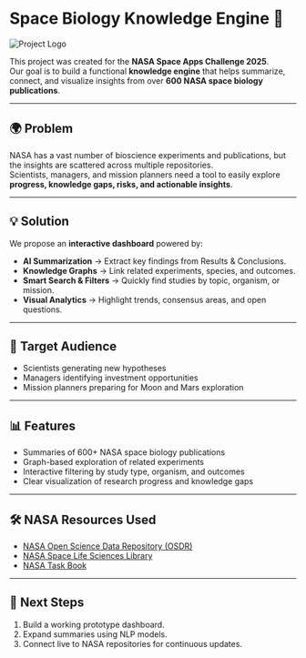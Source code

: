
# Space Biology Knowledge Engine 🚀

![Project Logo](https://github.com/fatimaelkashef280-art/Space-biology-knowledge-engine/blob/main/logo.png)

This project was created for the **NASA Space Apps Challenge 2025**.  
Our goal is to build a functional **knowledge engine** that helps summarize, connect, and visualize insights from over **600 NASA space biology publications**.  

---

## 🌍 Problem
NASA has a vast number of bioscience experiments and publications, but the insights are scattered across multiple repositories.  
Scientists, managers, and mission planners need a tool to easily explore **progress, knowledge gaps, risks, and actionable insights**.

---

## 💡 Solution
We propose an **interactive dashboard** powered by:
- **AI Summarization** → Extract key findings from Results & Conclusions.  
- **Knowledge Graphs** → Link related experiments, species, and outcomes.  
- **Smart Search & Filters** → Quickly find studies by topic, organism, or mission.  
- **Visual Analytics** → Highlight trends, consensus areas, and open questions.  

---

## 👥 Target Audience
- Scientists generating new hypotheses  
- Managers identifying investment opportunities  
- Mission planners preparing for Moon and Mars exploration  

---

## 📊 Features
- Summaries of 600+ NASA space biology publications  
- Graph-based exploration of related experiments  
- Interactive filtering by study type, organism, and outcomes  
- Clear visualization of research progress and knowledge gaps  

---

## 🛠️ NASA Resources Used
- [NASA Open Science Data Repository (OSDR)](https://osdr.nasa.gov)  
- [NASA Space Life Sciences Library](https://www.lpi.usra.edu/publications/space-life-sciences/)  
- [NASA Task Book](https://taskbook.nasaprs.com/)  

---

## 📌 Next Steps
1. Build a working prototype dashboard.  
2. Expand summaries using NLP models.  
3. Connect live to NASA repositories for continuous updates.  

